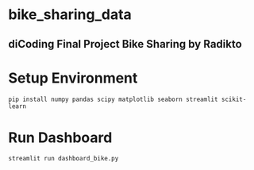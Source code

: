 # bike_sharing_data
## diCoding Final Project Bike Sharing by Radikto

# Setup Environment
  ```
  pip install numpy pandas scipy matplotlib seaborn streamlit scikit-learn
  ```
# Run Dashboard
  ```
  streamlit run dashboard_bike.py
  ```
